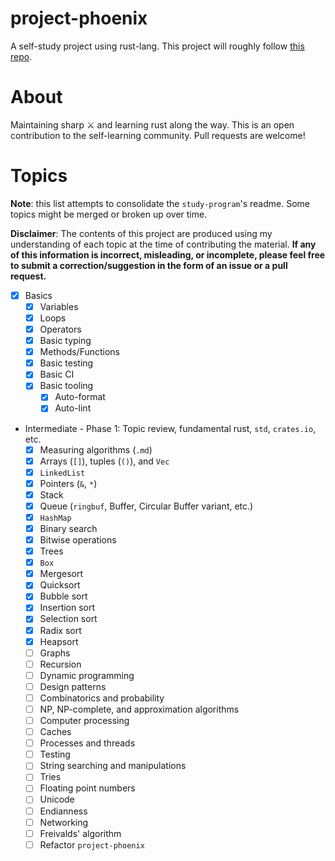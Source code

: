 # project-phoenix

A self-study project using rust-lang. This project will roughly follow [this repo](https://github.com/cnp0/coding-interview-university).

# About

Maintaining sharp :crossed_swords: and learning rust along the way. This is an open contribution to the self-learning community. Pull requests are welcome!

# Topics

**Note**: this list attempts to consolidate the `study-program`'s readme. Some topics might be merged or broken up over time. 

**Disclaimer**: The contents of this project are produced using my understanding of each topic at the time of contributing the material. **If any of this information is incorrect, misleading, or incomplete, please feel free to submit a correction/suggestion in the form of an issue or a pull request.**

- [x] Basics
  - [x] Variables
  - [x] Loops
  - [x] Operators
  - [x] Basic typing
  - [x] Methods/Functions
  - [x] Basic testing
  - [x] Basic CI
  - [x] Basic tooling
    - [x] Auto-format
    - [x] Auto-lint

- Intermediate - Phase 1: Topic review, fundamental rust, `std`, `crates.io`, etc.
  - [x] Measuring algorithms (`.md`)
  - [x] Arrays (`[]`), tuples (`()`), and `Vec`
  - [x] `LinkedList`
  - [x] Pointers (`&`, `*`)
  - [x] Stack
  - [x] Queue (`ringbuf`, Buffer, Circular Buffer variant, etc.)
  - [x] `HashMap`
  - [x] Binary search
  - [x] Bitwise operations
  - [x] Trees
  - [x] `Box`
  - [x] Mergesort
  - [x] Quicksort
  - [x] Bubble sort
  - [x] Insertion sort
  - [x] Selection sort
  - [x] Radix sort
  - [x] Heapsort
  - [ ] Graphs
  - [ ] Recursion
  - [ ] Dynamic programming
  - [ ] Design patterns
  - [ ] Combinatorics and probability
  - [ ] NP, NP-complete, and approximation algorithms
  - [ ] Computer processing
  - [ ] Caches
  - [ ] Processes and threads
  - [ ] Testing
  - [ ] String searching and manipulations
  - [ ] Tries
  - [ ] Floating point numbers
  - [ ] Unicode
  - [ ] Endianness
  - [ ] Networking
  - [ ] Freivalds' algorithm
  - [ ] Refactor `project-phoenix`
